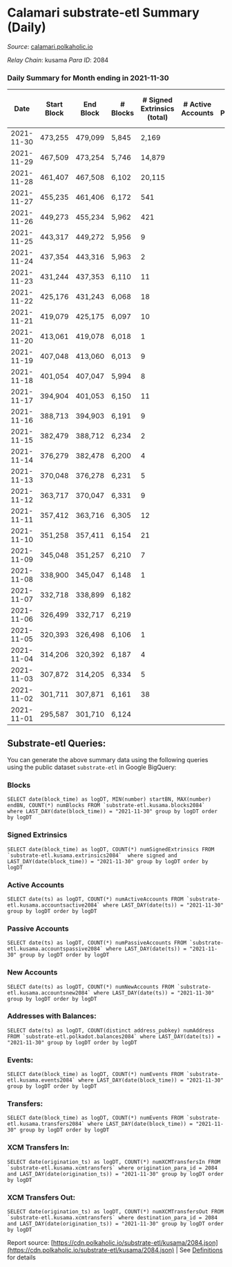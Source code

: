 # Calamari substrate-etl Summary (Daily)

_Source_: [calamari.polkaholic.io](https://calamari.polkaholic.io)

*Relay Chain*: kusama
*Para ID*: 2084



### Daily Summary for Month ending in 2021-11-30


| Date | Start Block | End Block | # Blocks | # Signed Extrinsics (total) | # Active Accounts | # Passive | # New | # Addresses with Balances | # Events | # Transfers | # XCM Transfers In | # XCM Transfers Out | Issues | 
| ---- | ----------- | --------- | -------- | --------------------------- | ----------------- | --------- | ----- | ------------------------- | -------- | ----------- | ------------------ | ------------------- | ------ |
| 2021-11-30 | 473,255 | 479,099 | 5,845 | 2,169 |  |  |  | 19,205 | 19,885 | 1,651 ($12,665,069.38) |   |   |  |
| 2021-11-29 | 467,509 | 473,254 | 5,746 | 14,879 |  |  |  | 18,933 | 66,878 | 10,767 ($144,998,477.05) |   |   |  |
| 2021-11-28 | 461,407 | 467,508 | 6,102 | 20,115 |  |  |  |  | 82,652 | 12,620 ($30,934,258.60) |   |   |  |
| 2021-11-27 | 455,235 | 461,406 | 6,172 | 541 |  |  |  | 16,240 | 46,942 | 16,691 ($7,727.29) |   |   |  |
| 2021-11-26 | 449,273 | 455,234 | 5,962 | 421 |  |  |  | 16,234 | 93,828 | 16,217 ($430,747,517.01) |   |   |  |
| 2021-11-25 | 443,317 | 449,272 | 5,956 | 9 |  |  |  | 62 | 11,947 | 1 ($7.13) |   |   |  |
| 2021-11-24 | 437,354 | 443,316 | 5,963 | 2 |  |  |  | 61 | 11,938 | 2 ($0.70) |   |   |  |
| 2021-11-23 | 431,244 | 437,353 | 6,110 | 11 |  |  |  | 59 | 12,255 | 9 ($2.76) |   |   |  |
| 2021-11-22 | 425,176 | 431,243 | 6,068 | 18 |  |  |  | 55 | 12,187 | 18 ($1.02) |   |   |  |
| 2021-11-21 | 419,079 | 425,175 | 6,097 | 10 |  |  |  | 55 | 12,229 | 7 ($35.88) |   |   |  |
| 2021-11-20 | 413,061 | 419,078 | 6,018 | 1 |  |  |  | 50 | 12,043 | 1 ($0.36) |   |   |  |
| 2021-11-19 | 407,048 | 413,060 | 6,013 | 9 |  |  |  | 49 | 12,053 | 9 ($1.18) |   |   |  |
| 2021-11-18 | 401,054 | 407,047 | 5,994 | 8 |  |  |  | 46 | 12,020 | 8 ($2.62) |   |   |  |
| 2021-11-17 | 394,904 | 401,053 | 6,150 | 11 |  |  |  | 40 | 12,328 | 10 ($1.31) |   |   |  |
| 2021-11-16 | 388,713 | 394,903 | 6,191 | 9 |  |  |  | 38 | 12,412 | 9 ($30.04) |   |   |  |
| 2021-11-15 | 382,479 | 388,712 | 6,234 | 2 |  |  |  | 34 | 12,479 | 2 ($3.92) |   |   |  |
| 2021-11-14 | 376,279 | 382,478 | 6,200 | 4 |  |  |  | 32 | 12,407 |   |   |   |  |
| 2021-11-13 | 370,048 | 376,278 | 6,231 | 5 |  |  |  | 32 | 12,474 | 1 ($14.26) |   |   |  |
| 2021-11-12 | 363,717 | 370,047 | 6,331 | 9 |  |  |  | 31 | 12,681 | 7 ($1.94) |   |   |  |
| 2021-11-11 | 357,412 | 363,716 | 6,305 | 12 |  |  |  | 31 | 12,640 | 12 ($1.43) |   |   |  |
| 2021-11-10 | 351,258 | 357,411 | 6,154 | 21 |  |  |  | 30 | 12,360 | 18 ($36.86) |   |   |  |
| 2021-11-09 | 345,048 | 351,257 | 6,210 | 7 |  |  |  | 25 | 12,448 | 7 ($10.98) |   |   |  |
| 2021-11-08 | 338,900 | 345,047 | 6,148 | 1 |  |  |  | 20 | 12,301 | 1 ($14.26) |   |   |  |
| 2021-11-07 | 332,718 | 338,899 | 6,182 |  |  |  |  | 20 | 12,368 |   |   |   |  |
| 2021-11-06 | 326,499 | 332,717 | 6,219 |  |  |  |  | 20 | 12,441 |   |   |   |  |
| 2021-11-05 | 320,393 | 326,498 | 6,106 | 1 |  |  |  | 20 | 12,218 | 1 ($35.66) |   |   |  |
| 2021-11-04 | 314,206 | 320,392 | 6,187 | 4 |  |  |  | 20 | 12,393 | 4 ($35.76) |   |   |  |
| 2021-11-03 | 307,872 | 314,205 | 6,334 | 5 |  |  |  | 16 | 12,683 | 5 ($0.02) |   |   |  |
| 2021-11-02 | 301,711 | 307,871 | 6,161 | 38 |  |  |  | 15 | 12,419 | 4 ($250.31) |   |   |  |
| 2021-11-01 | 295,587 | 301,710 | 6,124 |  |  |  |  | 13 | 12,251 |   |   |   |  |

## Substrate-etl Queries:
You can generate the above summary data using the following queries using the public dataset `substrate-etl` in Google BigQuery:


### Blocks
```
SELECT date(block_time) as logDT, MIN(number) startBN, MAX(number) endBN, COUNT(*) numBlocks FROM `substrate-etl.kusama.blocks2084`  where LAST_DAY(date(block_time)) = "2021-11-30" group by logDT order by logDT
```


### Signed Extrinsics
```
SELECT date(block_time) as logDT, COUNT(*) numSignedExtrinsics FROM `substrate-etl.kusama.extrinsics2084`  where signed and LAST_DAY(date(block_time)) = "2021-11-30" group by logDT order by logDT
```


### Active Accounts
```
SELECT date(ts) as logDT, COUNT(*) numActiveAccounts FROM `substrate-etl.kusama.accountsactive2084` where LAST_DAY(date(ts)) = "2021-11-30" group by logDT order by logDT
```


### Passive Accounts
```
SELECT date(ts) as logDT, COUNT(*) numPassiveAccounts FROM `substrate-etl.kusama.accountspassive2084` where LAST_DAY(date(ts)) = "2021-11-30" group by logDT order by logDT
```


### New Accounts
```
SELECT date(ts) as logDT, COUNT(*) numNewAccounts FROM `substrate-etl.kusama.accountsnew2084` where LAST_DAY(date(ts)) = "2021-11-30" group by logDT order by logDT
```


### Addresses with Balances:
```
SELECT date(ts) as logDT, COUNT(distinct address_pubkey) numAddress FROM `substrate-etl.polkadot.balances2084` where LAST_DAY(date(ts)) = "2021-11-30" group by logDT order by logDT
```


### Events:
```
SELECT date(block_time) as logDT, COUNT(*) numEvents FROM `substrate-etl.kusama.events2084` where LAST_DAY(date(block_time)) = "2021-11-30" group by logDT order by logDT
```


### Transfers:
```
SELECT date(block_time) as logDT, COUNT(*) numEvents FROM `substrate-etl.kusama.transfers2084` where LAST_DAY(date(block_time)) = "2021-11-30" group by logDT order by logDT
```


### XCM Transfers In:
```
SELECT date(origination_ts) as logDT, COUNT(*) numXCMTransfersIn FROM `substrate-etl.kusama.xcmtransfers` where origination_para_id = 2084 and LAST_DAY(date(origination_ts)) = "2021-11-30" group by logDT order by logDT
```


### XCM Transfers Out:
```
SELECT date(origination_ts) as logDT, COUNT(*) numXCMTransfersOut FROM `substrate-etl.kusama.xcmtransfers` where destination_para_id = 2084 and LAST_DAY(date(origination_ts)) = "2021-11-30" group by logDT order by logDT
```



Report source: [https://cdn.polkaholic.io/substrate-etl/kusama/2084.json](https://cdn.polkaholic.io/substrate-etl/kusama/2084.json) | See [Definitions](/DEFINITIONS.md) for details
